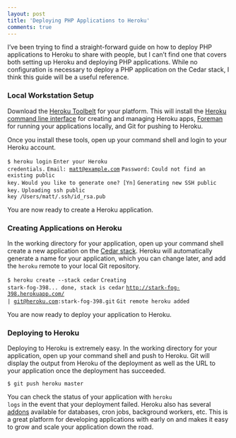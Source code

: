 ```yaml
---
layout: post
title: 'Deploying PHP Applications to Heroku'
comments: true
---
```

I’ve been trying to find a straight-forward guide on how to deploy PHP applications to Heroku to share with people, but I can’t find one that covers both setting up Heroku and deploying PHP applications. While no configuration is necessary to deploy a PHP application on the Cedar stack, I think this guide will be a useful reference.

<h3>Local Workstation Setup</h3>
Download the <a href="https://toolbelt.herokuapp.com/" target="_blank">Heroku Toolbelt</a> for your platform. This will install the <a href="http://devcenter.heroku.com/articles/heroku-command" target="_blank">Heroku command line interface</a> for creating and managing Heroku apps, <a href="https://github.com/ddollar/foreman" target="_blank">Foreman</a> for running your applications locally, and Git for pushing to Heroku.

Once you install these tools, open up your command shell and login to your Heroku account.

<code>$ heroku login</code>
<code>Enter your Heroku credentials.</code>
<code>Email: matt@example.com</code>
<code>Password:</code>
<code>Could not find an existing public key.</code>
<code>Would you like to generate one? [Yn]</code>
<code>Generating new SSH public key.</code>
<code>Uploading ssh public key /Users/matt/.ssh/id_rsa.pub</code>

You are now ready to create a Heroku application.

<h3>Creating Applications on Heroku</h3>
In the working directory for your application, open up your command shell create a new application on the <a href="http://devcenter.heroku.com/articles/cedar" target="_blank">Cedar stack</a>. Heroku will automatically generate a name for your application, which you can change later, and add the <code>heroku</code> remote to your local Git repository.

<code>$ heroku create --stack cedar</code>
<code>Creating stark-fog-398... done, stack is cedar</code>
<code>http://stark-fog-398.herokuapp.com/ | git@heroku.com:stark-fog-398.git</code>
<code>Git remote heroku added</code>

You are now ready to deploy your application to Heroku.

<h3>Deploying to Heroku</h3>
Deploying to Heroku is extremely easy. In the working directory for your application, open up your command shell and push to Heroku. Git will display the output from Heroku of the deployment as well as the URL to your application once the deployment has succeeded.

<code>$ git push heroku master</code>

You can check the status of your application with <code>heroku logs</code> in the event that your deployment failed. Heroku also has several <a href="https://addons.heroku.com/" target="_blank">addons</a> available for databases, cron jobs, background workers, etc. This is a great platform for developing applications with early on and makes it easy to grow and scale your application down the road.
